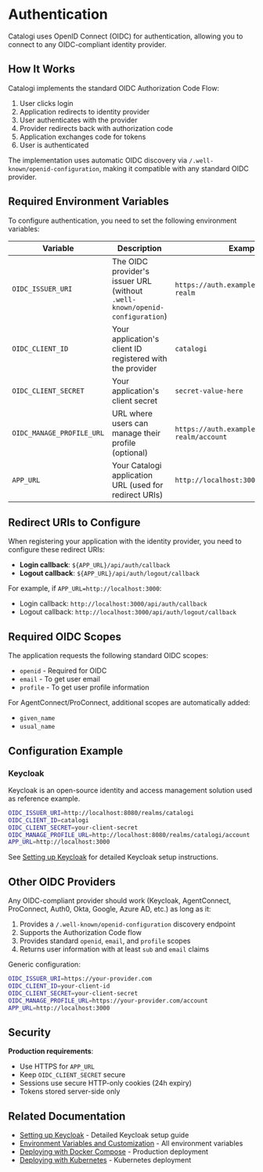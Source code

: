 <!-- SPDX-FileCopyrightText: 2021-2025 DINUM <floss@numerique.gouv.fr> -->
<!-- SPDX-FileCopyrightText: 2024-2025 Université Grenoble Alpes -->
<!-- SPDX-License-Identifier: CC-BY-4.0 -->
<!-- SPDX-License-Identifier: Etalab-2.0 -->

# Authentication

Catalogi uses OpenID Connect (OIDC) for authentication, allowing you to connect to any OIDC-compliant identity provider.

## How It Works

Catalogi implements the standard OIDC Authorization Code Flow:

1. User clicks login
2. Application redirects to identity provider
3. User authenticates with the provider
4. Provider redirects back with authorization code
5. Application exchanges code for tokens
6. User is authenticated

The implementation uses automatic OIDC discovery via `/.well-known/openid-configuration`, making it compatible with any standard OIDC provider.

## Required Environment Variables

To configure authentication, you need to set the following environment variables:

| Variable | Description | Example |
|----------|-------------|---------|
| `OIDC_ISSUER_URI` | The OIDC provider's issuer URL (without `.well-known/openid-configuration`) | `https://auth.example.com/realms/my-realm` |
| `OIDC_CLIENT_ID` | Your application's client ID registered with the provider | `catalogi` |
| `OIDC_CLIENT_SECRET` | Your application's client secret | `secret-value-here` |
| `OIDC_MANAGE_PROFILE_URL` | URL where users can manage their profile (optional) | `https://auth.example.com/realms/my-realm/account` |
| `APP_URL` | Your Catalogi application URL (used for redirect URIs) | `http://localhost:3000` |

## Redirect URIs to Configure

When registering your application with the identity provider, you need to configure these redirect URIs:

- **Login callback**: `${APP_URL}/api/auth/callback`
- **Logout callback**: `${APP_URL}/api/auth/logout/callback`

For example, if `APP_URL=http://localhost:3000`:
- Login callback: `http://localhost:3000/api/auth/callback`
- Logout callback: `http://localhost:3000/api/auth/logout/callback`

## Required OIDC Scopes

The application requests the following standard OIDC scopes:
- `openid` - Required for OIDC
- `email` - To get user email
- `profile` - To get user profile information

For AgentConnect/ProConnect, additional scopes are automatically added:
- `given_name`
- `usual_name`

## Configuration Example

### Keycloak

Keycloak is an open-source identity and access management solution used as reference example.

```bash
OIDC_ISSUER_URI=http://localhost:8080/realms/catalogi
OIDC_CLIENT_ID=catalogi
OIDC_CLIENT_SECRET=your-client-secret
OIDC_MANAGE_PROFILE_URL=http://localhost:8080/realms/catalogi/account
APP_URL=http://localhost:3000
```

See [Setting up Keycloak](3.2-setup-a-keycloak.md) for detailed Keycloak setup instructions.

## Other OIDC Providers

Any OIDC-compliant provider should work (Keycloak, AgentConnect, ProConnect, Auth0, Okta, Google, Azure AD, etc.) as long as it:
1. Provides a `/.well-known/openid-configuration` discovery endpoint
2. Supports the Authorization Code flow
3. Provides standard `openid`, `email`, and `profile` scopes
4. Returns user information with at least `sub` and `email` claims

Generic configuration:
```bash
OIDC_ISSUER_URI=https://your-provider.com
OIDC_CLIENT_ID=your-client-id
OIDC_CLIENT_SECRET=your-client-secret
OIDC_MANAGE_PROFILE_URL=https://your-provider.com/account
APP_URL=http://localhost:3000
```

## Security

**Production requirements**:
- Use HTTPS for `APP_URL`
- Keep `OIDC_CLIENT_SECRET` secure
- Sessions use secure HTTP-only cookies (24h expiry)
- Tokens stored server-side only

## Related Documentation

- [Setting up Keycloak](3.2-setup-a-keycloak.md) - Detailed Keycloak setup guide
- [Environment Variables and Customization](6-env-variables-and-customization.md) - All environment variables
- [Deploying with Docker Compose](4-deploying-with-docker-compose.md) - Production deployment
- [Deploying with Kubernetes](5-deploying-with-kubernetes.md) - Kubernetes deployment
